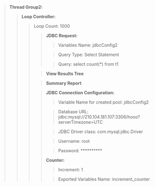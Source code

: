 > **Thread Group2:**
> > **Loop Controller:**
> > > Loop Count: 1000 
> > > > **JDBC Request:**
> > > > 
> > > > > Variables Name: jdbcConfig2
> > > > 
> > > > > Query Type: Select Statement
> > > > 
> > > > > Query: select count(*) from t1
> > > 
> > > > **View Results Tree**
> > > 
> > > > **Summary Report**
> > >
> > > > **JDBC Connection Configuration:**
> > > >
> > > > > Variable Name for created pool: jdbcConfig2
> > > > 
> > > > > Database URL: jdbc:mysql://210.104.181.107:3306/hooo?serverTimezone=UTC
> > > > 
> > > > > JDBC Driver class: com.mysql.jdbc.Driver
> > > > 
> > > > > Username: root
> > > > 
> > > > > Password: **********
> > > > 
> > > > **Counter:**
> > > > 
> > > > > Increment: 1
> > > > 
> > > > > Exported Variables Name: increment_counter
